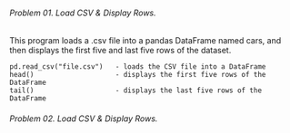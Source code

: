 ###### Problem 01. Load CSV & Display Rows.

This program loads a .csv file into a pandas DataFrame named cars, and then displays the first five and last five rows of the dataset.

```
pd.read_csv("file.csv")   - loads the CSV file into a DataFrame
head()                    - displays the first five rows of the DataFrame
tail()                    - displays the last five rows of the DataFrame
```

###### Problem 02. Load CSV & Display Rows.

